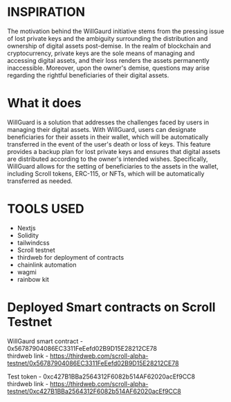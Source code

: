 # INSPIRATION
The motivation behind the WillGaurd initiative stems from the pressing issue of lost private keys and the ambiguity surrounding the distribution and ownership of digital assets post-demise. In the realm of blockchain and cryptocurrency, private keys are the sole means of managing and accessing digital assets, and their loss renders the assets permanently inaccessible. Moreover, upon the owner's demise, questions may arise regarding the rightful beneficiaries of their digital assets.


# What it does

WillGuard is a solution that addresses the challenges faced by users in managing their digital assets. With WillGuard, users can designate beneficiaries for their assets in their wallet, which will be automatically transferred in the event of the user's death or loss of keys. This feature provides a backup plan for lost private keys and ensures that digital assets are distributed according to the owner's intended wishes. Specifically, WillGuard allows for the setting of beneficiaries to the assets in the wallet, including Scroll tokens, ERC-115, or NFTs, which will be automatically transferred as needed.

# TOOLS USED
- Nextjs
- Solidity
- tailwindcss
- Scroll testnet
- thirdweb for deployment of contracts
- chainlink automation
- wagmi
- rainbow kit

# Deployed Smart contracts on Scroll Testnet

WillGaurd smart contract - 0x56787904086EC3311FeEefd02B9D15E28212CE78 </br>
thirdweb link - https://thirdweb.com/scroll-alpha-testnet/0x56787904086EC3311FeEefd02B9D15E28212CE78


Test token - 0xc427B1BBa2564312F6082b514AF62020acEf9CC8 </br>
thirdweb link - https://thirdweb.com/scroll-alpha-testnet/0xc427B1BBa2564312F6082b514AF62020acEf9CC8


